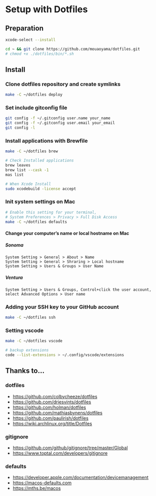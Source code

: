 # Setup with Dotfiles

## Preparation

```bash
xcode-select --install
```

```bash
cd ~ && git clone https://github.com/mouaoyama/dotfiles.git
# chmod +x ./dotfiles/bin/*.sh
```

## Install

### Clone dotfiles repository and create symlinks

```bash
make -C ~/dotfiles deploy
```

### Set include gitconfig file

```bash
git config -f ~/.gitconfig user.name your_name
git config -f ~/.gitconfig user.email your_email
git config -l
```

### Install applications with Brewfile

```bash
make -C ~/dotfiles brew
```

```bash
# Check Installed applications
brew leaves
brew list --cask -1
mas list
```

```bash
# When Xcode Install
sudo xcodebuild -license accept
```

### Init system settings on Mac

```bash
# Enable this setting for your terminal,
# System Preferences > Privacy > Full Disk Access
make -C ~/dotfiles defaults
```

#### Change your computer’s name or local hostname on Mac

##### Sonoma

```
System Setting > General > About > Name
System Setting > General > Shraring > Local hostname
System Setting > Users & Groups > User Name
```

##### Ventura

```
System Setting > Users & Groups, Control+click the user account, select Advanced Options > User name
```

### Adding your SSH key to your GitHub account

```bash
make -C ~/dotfiles ssh
```

### Setting vscode

```bash
make -C ~/dotfiles vscode
```

```bash
# backup extensions
code --list-extensions > ~/.config/vscode/extensions
```

## Thanks to...

### dotfiles

- https://github.com/colbycheeze/dotfiles
- https://github.com/driesvints/dotfiles
- https://github.com/holman/dotfiles
- https://github.com/mathiasbynens/dotfiles
- https://github.com/paulirish/dotfiles
- https://wiki.archlinux.org/title/Dotfiles

### gitignore

- https://github.com/github/gitignore/tree/master/Global
- https://www.toptal.com/developers/gitignore

### defaults

- https://developer.apple.com/documentation/devicemanagement
- https://macos-defaults.com
- https://mths.be/macos
